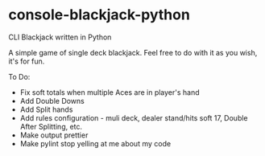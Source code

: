 # console-blackjack-python
CLI Blackjack written in Python

A simple game of single deck blackjack.
Feel free to do with it as you wish, it's for fun.

To Do:
* Fix soft totals when multiple Aces are in player's hand
* Add Double Downs
* Add Split hands
* Add rules configuration - muli deck, dealer stand/hits soft 17, Double After Splitting, etc.
* Make output prettier
* Make pylint stop yelling at me about my code
